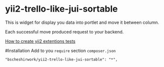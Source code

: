 # yii2-trello-like-jui-sortable

This is widget for display you data into portlet and move it between column.

Each successful move produced request to your backend. 


[How to create yii2 extentions tests](docs/tests.md)

#Installation
Add to you `require` section `composer.json`
```
"bscheshirwork/yii2-trello-like-jui-sortable": "*",
```
